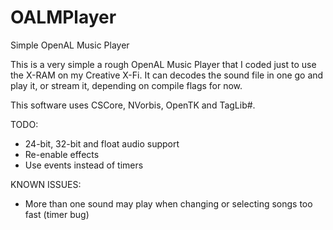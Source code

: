 # OALMPlayer
Simple OpenAL Music Player

This is a very simple a rough OpenAL Music Player that I coded just to use the X-RAM on my Creative X-Fi.
It can decodes the sound file in one go and play it, or stream it, depending on compile flags for now.

This software uses CSCore, NVorbis, OpenTK and TagLib#.

TODO:
- 24-bit, 32-bit and float audio support
- Re-enable effects
- Use events instead of timers

KNOWN ISSUES:
- More than one sound may play when changing or selecting songs too fast (timer bug)
